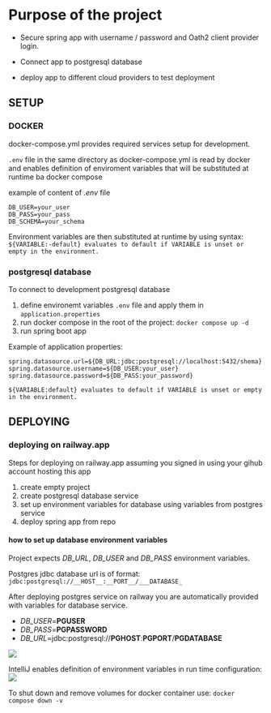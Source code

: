 # Purpose of the project

* Secure spring app with username / password and Oath2 client provider login.
* Connect app to postgresql database

* deploy app to different cloud providers to test deployment


## SETUP

### DOCKER
docker-compose.yml provides required services setup for development.

```.env``` file in the same directory as docker-compose.yml is read by docker and enables definition of enviroment variables that will be substituted at runtime ba docker compose

example of content of *.env* file
```
DB_USER=your_user
DB_PASS=your_pass
DB_SCHEMA=your_schema
```

Environment variables are then substituted at runtime by using syntax:
```${VARIABLE:-default} evaluates to default if VARIABLE is unset or empty in the environment.```


### postgresql database

To connect to development postgresql database
1. define environemt variables ```.env``` file and apply them in ```application.properties```
2. run docker compose in the root of the project: ```docker compose up -d```
3. run spring boot app

Example of application properties:
```
spring.datasource.url=${DB_URL:jdbc:postgresql://localhost:5432/shema}
spring.datasource.username=${DB_USER:your_user}
spring.datasource.password=${DB_PASS:your_password}
```
```${VARIABLE:default} evaluates to default if VARIABLE is unset or empty in the environment.```

## DEPLOYING

### deploying on railway.app

Steps for deploying on railway.app
assuming you signed in using your gihub account hosting this app

1) create empty project
2) create postgresql database service
3) set up environment variables for database using variables from postgres service
4) deploy spring app from repo

#### how to set up database environment variables
Project expects *DB_URL*, *DB_USER* and *DB_PASS* environment variables.

Postgres jdbc database url is of format:
```jdbc:postgresql://__HOST__:__PORT__/___DATABASE_```

After deploying postgres service on railway you are automatically provided with variables for database service.
* *DB_USER*=**PGUSER**
* *DB_PASS*=**PGPASSWORD**
* *DB_URL*=jdbc:postgresql://**PGHOST**:**PGPORT**/**PGDATABASE**

![](doc/images/railway.app_db_config.png)


IntelliJ enables definition of environment variables in run time configuration:
![](doc/images/IntelliJ_environment_run_configuration.png)

To shut down and remove volumes for docker container use: ```docker compose down -v```

